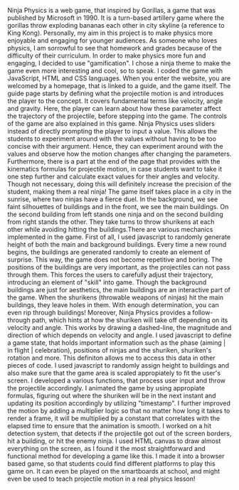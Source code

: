 Ninja Physics is a web game, that inspired by Gorillas, a game that was published by Microsoft in 1990. It is a turn-based artillery game
where the gorillas throw exploding bananas each other in city skyline (a reference to King Kong). Personally, my aim in this project is to
make physics more enjoyable and engaging for younger audiences. As someone who loves physics, I am sorrowful to see that homework and grades 
because of the difficulty of their curriculum.
In order to make physics more fun and engaging, I decided to use "gamification". I chose a ninja theme to make the game even more interesting
and cool, so to speak. I coded the game with JavaScript, HTML and CSS languages. When you enter the website, you are welcomed by a homepage, 
that is linked to a guide, and the game itself. The guide page starts by defining what the projectile motion is and introduces the player to the concept. 
It covers fundamental terms like velocity, angle and gravity. Here, the player can learn about how these parameter affect the trajectory of the projectile, 
before stepping into the game. The controls of the game are also explained in this game. Ninja Physics uses sliders instead of directly prompting the player 
to input a value. This allows the students to experiment around with the values without having to be too concise with their argument. Hence, they can experiment 
around with the values and observe how the motion changes after changing the parameters. Furthermore, there is a part at the end of the page that provides with the 
kinematics formulas for projectile motion, in case students want to take it one step further and calculate exact values for their angles and velocity. 
Though not necessary, doing this will definitely increase the precision of the student, making them a real ninja!
The game itself takes place in a city in the sunrise, where two ninjas have a fierce duel. In the background, we see faint silhouettes of buildings and in the front, 
we see the main buildings. On the second building from left stands one ninja and on the second building from right stands the other. They take turns to throw shurikens
at each other while avoiding hitting the buildings.There are various mechanics implemented in the game. First of all, I used javascript to randomly generate height of both the
main and background buildings. Every time a new round begins, the buildings are generated randomly to create an element of surprise. This way, the game does not become repetitive
and boring. The positions of the buildings are very important, as the projectiles can not pass through them.
This forces the users to carefully adjust their trajectory, introducing an element of "skill" into game. Though the background buildings are just for aesthetics, the main buildings
are an interactive part of the game. When the shurikens (throwable weapons of ninjas) hit the main buildings, they leave holes in them. With enough determination, you can even rip 
through buildings! Moreover, Ninja Physics provides a follow-through path, which hints at how the shuriken will take off depending on its velocity and angle. This works by drawing a dashed-line,
the magnitude and direction of which depends on velocity and angle.
I used javascript to define a game state, that holds important information such as the phase (aiming | in flight | celebration), positions of ninjas and the shuriken, shuriken's rotation and more.
This definiton allows me to access this data in other pieces of code. I used javascript to randomly assign height to buildings and also make sure that the game area is scaled appropiately to fit the
user's screen. I developed a various functions, that process user input and throw the projectile accordingly. I animated the game by using appropiate formulas, figuring out where the shuriken will be
in the next instant and updating its position accordingly by utilizing "timestamp". I further improved the motion by adding a multiplier logic so that no matter how long it takes to render a frame, 
it will be multiplied by a constant that correlates with the elapsed time to ensure that the animation is smooth. I worked on a hit detection system, that detects if the projectile got out of the 
screen borders, hit a building, or hit the enemy ninja.
I used HTML canvas to draw almost everything on the screen, as I found it the most straightforward and functional method for developing a game like this. I made it into a browser based game, 
so that students could find different platforms to play this game on. It can even be played on the smartboards at school, and might even be used to teach projectile motion in a real physics lesson!
